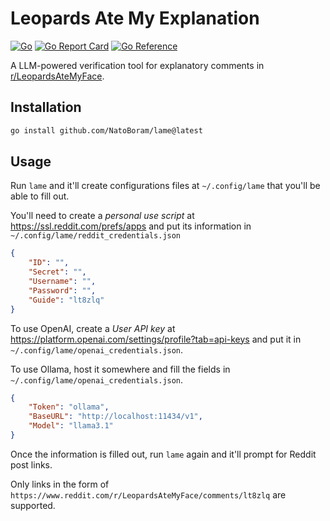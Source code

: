 # Leopards Ate My Explanation

[![Go](https://github.com/NatoBoram/lame/actions/workflows/go.yaml/badge.svg)](https://github.com/NatoBoram/lame/actions/workflows/go.yaml) [![Go Report Card](https://goreportcard.com/badge/github.com/NatoBoram/lame)](https://goreportcard.com/report/github.com/NatoBoram/lame) [![Go Reference](https://pkg.go.dev/badge/github.com/NatoBoram/lame.svg)](https://pkg.go.dev/github.com/NatoBoram/lame)

A LLM-powered verification tool for explanatory comments in [r/LeopardsAteMyFace](https://www.reddit.com/r/LeopardsAteMyFace).

## Installation

```sh
go install github.com/NatoBoram/lame@latest
```

## Usage

Run `lame` and it'll create configurations files at `~/.config/lame` that you'll be able to fill out.

You'll need to create a _personal use script_ at <https://ssl.reddit.com/prefs/apps> and put its information in `~/.config/lame/reddit_credentials.json`

```json
{
	"ID": "",
	"Secret": "",
	"Username": "",
	"Password": "",
	"Guide": "lt8zlq"
}
```

To use OpenAI, create a _User API key_ at <https://platform.openai.com/settings/profile?tab=api-keys> and put it in `~/.config/lame/openai_credentials.json`.

To use Ollama, host it somewhere and fill the fields in `~/.config/lame/openai_credentials.json`.

```json
{
	"Token": "ollama",
	"BaseURL": "http://localhost:11434/v1",
	"Model": "llama3.1"
}
```

Once the information is filled out, run `lame` again and it'll prompt for Reddit post links.

Only links in the form of `https://www.reddit.com/r/LeopardsAteMyFace/comments/lt8zlq` are supported.
